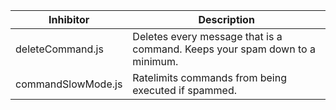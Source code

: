Inhibitor | Description
----------|-------------
deleteCommand.js | Deletes every message that is a command. Keeps your spam down to a minimum.
commandSlowMode.js | Ratelimits commands from being executed if spammed.
